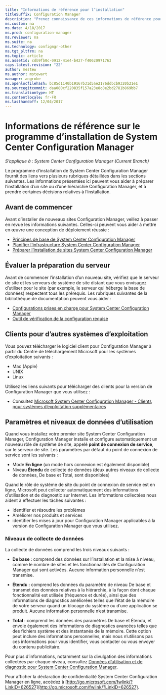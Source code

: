 ```yaml
---
title: "Informations de référence pour l’installation"
titleSuffix: Configuration Manager
description: "Prenez connaissance de ces informations de référence pour mieux préparer l’installation d’un site ou d’une hiérarchie Configuration Manager."
ms.custom: na
ms.date: 4/18/2017
ms.prod: configuration-manager
ms.reviewer: na
ms.suite: na
ms.technology: configmgr-other
ms.tgt_pltfrm: na
ms.topic: article
ms.assetid: cdb9fb0c-0912-41e4-b427-f40620971763
caps.latest.revision: "22"
author: mestew
ms.author: mstewart
manager: angrobe
ms.openlocfilehash: bc85d1140b19167b31d5ae2176ddbcb9320b21e1
ms.sourcegitcommit: daa080cf220835f157a23e8c8e2bd2781b869bb7
ms.translationtype: HT
ms.contentlocale: fr-FR
ms.lasthandoff: 12/04/2017
---
```

# <a name="reference-for-system-center-configuration-manager-setup"></a>Informations de référence sur le programme d’installation de System Center Configuration Manager

*S’applique à : System Center Configuration Manager (Current Branch)*

Le programme d’installation de System Center Configuration Manager fournit des liens vers plusieurs rubriques détaillées dans les sections suivantes. Les informations présentées ici peuvent vous aider à préparer l’installation d’un site ou d’une hiérarchie Configuration Manager, et à prendre certaines décisions relatives à l’installation.  


##  <a name="bkmk_start"></a> Avant de commencer  
Avant d’installer de nouveaux sites Configuration Manager, veillez à passer en revue les informations suivantes. Celles-ci peuvent vous aider à mettre en œuvre une conception de déploiement réussie :  

-   [Principes de base de System Center Configuration Manager](../../../../core/understand/fundamentals.md)  
-   [Planifier l’infrastructure System Center Configuration Manager](../../../plan-design/network/configure-firewalls-ports-domains.md)  
-   [Préparer l’installation de sites System Center Configuration Manager](prepare-to-install-sites.md)  

##  <a name="bkmk_assess"></a> Évaluer la préparation du serveur  
Avant de commencer l’installation d’un nouveau site, vérifiez que le serveur de site et les serveurs de système de site distant que vous envisagez d’utiliser pour le site (par exemple, le serveur qui héberge la base de données) respectent tous les prérequis. Les rubriques suivantes de la bibliothèque de documentation peuvent vous aider :  

-   [Configurations prises en charge pour System Center Configuration Manager](../../../../core/plan-design/configs/supported-configurations.md)  
-   [Outil de vérification de la configuration requise](prerequisite-checker.md)  

##  <a name="bkmk_Addclients"></a> Clients pour d’autres systèmes d’exploitation  
Vous pouvez télécharger le logiciel client pour Configuration Manager à partir du Centre de téléchargement Microsoft pour les systèmes d’exploitation suivants :  

-   Mac (Apple)  
-   UNIX  
-   Linux  

Utilisez les liens suivants pour télécharger des clients pour la version de Configuration Manager que vous utilisez :  

-   Consultez [Microsoft System Center Configuration Manager - Clients pour systèmes d’exploitation supplémentaires](http://www.microsoft.com/download/details.aspx?id=47719)  

##  <a name="bkmk_usage"></a> Paramètres et niveaux de données d’utilisation  
Quand vous installez votre premier site System Center Configuration Manager, Configuration Manager installe et configure automatiquement un nouveau rôle de système de site, appelé **point de connexion de service**, sur le serveur de site. Les paramètres par défaut du point de connexion de service sont les suivants :  

-   Mode **En ligne** (un mode hors connexion est également disponible)  
-   Niveau **Étendu** de collecte de données (deux autres niveaux de collecte de données, De base et Total, sont disponibles)  

Quand le rôle de système de site du point de connexion de service est en ligne, Microsoft peut collecter automatiquement des informations d’utilisation et de diagnostic sur Internet. Les informations collectées nous aident à effectuer les tâches suivantes :  

-   Identifier et résoudre les problèmes  
-   Améliorer nos produits et services  
-   identifier les mises à jour pour Configuration Manager applicables à la version de Configuration Manager que vous utilisez.  

### <a name="levels-of-data-collection"></a>Niveaux de collecte de données  
La collecte de données comprend les trois niveaux suivants :

-   **De base** : comprend des données sur l’installation et la mise à niveau, comme le nombre de sites et les fonctionnalités de Configuration Manager qui sont activées. Aucune information personnelle n’est transmise.  

-   **Étendu** : comprend les données du paramètre de niveau De base et transmet des données relatives à la hiérarchie, à la façon dont chaque fonctionnalité est utilisée (fréquence et durée), ainsi que des informations de diagnostics améliorées telles que l’état de la mémoire de votre serveur quand un blocage du système ou d’une application se produit. Aucune information personnelle n’est transmise.  

-   **Total** : comprend les données des paramètres De base et Étendu, et envoie également des informations de diagnostics avancées telles que des fichiers système et des instantanés de la mémoire. Cette option peut inclure des informations personnelles, mais nous n’utilisons pas ces informations pour vous identifier, vous contacter ou vous envoyer du contenu publicitaire.  

Pour plus d’informations, notamment sur la divulgation des informations collectées par chaque niveau, consultez [Données d’utilisation et de diagnostic pour System Center Configuration Manager](../../../../core/plan-design/diagnostics/diagnostics-and-usage-data.md).  

Pour afficher la déclaration de confidentialité System Center Configuration Manager en ligne, accédez à [http://go.microsoft.com/fwlink/?LinkID=626527](http://go.microsoft.com/fwlink/?LinkID=626527).
